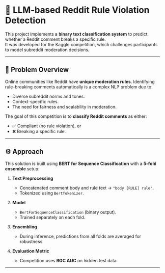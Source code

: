 # 📝 LLM-based Reddit Rule Violation Detection

This project implements a **binary text classification system** to predict whether a Reddit comment breaks a specific rule.  
It was developed for the Kaggle competition, which challenges participants to model subreddit moderation decisions.  

---

## 📌 Problem Overview
Online communities like Reddit have **unique moderation rules**. Identifying rule-breaking comments automatically is a complex NLP problem due to:
- Diverse subreddit norms and tones.  
- Context-specific rules.  
- The need for fairness and scalability in moderation.  

The goal of this competition is to **classify Reddit comments** as either:
- ✅ Compliant (no rule violation), or  
- ❌ Breaking a specific rule.  

---

## ⚙️ Approach
This solution is built using **BERT for Sequence Classification** with a **5-fold ensemble** setup:

1. **Text Preprocessing**
   - Concatenated comment body and rule text → `"body [RULE] rule"`.
   - Tokenized using `BertTokenizer`.

2. **Model**
   - `BertForSequenceClassification` (binary output).
   - Trained separately on each fold.

3. **Ensembling**
   - During inference, predictions from all folds are averaged for robustness.

4. **Evaluation Metric**
   - Competition uses **ROC AUC** on hidden test data.

---
